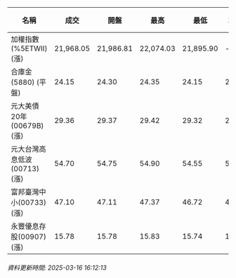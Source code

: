 | 名稱 | 成交 | 開盤 | 最高 | 最低 | 均價 | 成交金額(億) | 昨收 | 漲跌幅 | 漲跌 | 總量 | 昨量 | 振幅 |
| -------- | -------- | -------- | -------- |-------- | -------- | -------- |-------- |-------- |-------- | -------- | -------- |-------- |
|加權指數(%5ETWII) (漲)|21,968.05|21,986.81|22,074.03|21,895.90|-|3,351.20|21,961.68|0.03%|6.37|7,193,522|0|0.81%|
|合庫金(5880) (平盤)|24.15|24.30|24.35|24.15|24.20|1.72|24.15|0.00%|0.00|7,096|7,136|0.83%|
|元大美債20年(00679B) (漲)|29.36|29.37|29.42|29.32|29.37|6.55|29.27|0.31%|0.09|22,302|34,076|0.34%|
|元大台灣高息低波(00713) (漲)|54.70|54.75|54.90|54.55|54.65|5.52|54.55|0.27%|0.15|10,100|12,219|0.64%|
|富邦臺灣中小(00733) (漲)|47.10|47.11|47.37|46.72|47.03|0.484|46.94|0.34%|0.16|1,029|1,386|1.38%|
|永豐優息存股(00907) (漲)|15.78|15.78|15.83|15.74|15.79|0.281|15.76|0.13%|0.02|1,780|1,315|0.57%|
###### 資料更新時間: 2025-03-16 16:12:13